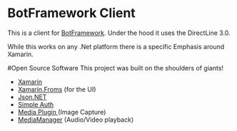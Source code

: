 # BotFramework Client

This is a client for [BotFramework](https://dev.botframework.com/). Under the hood it uses the DirectLine 3.0.

While this works on any .Net platform there is a specific Emphasis around Xamarin. 

#Open Source Software
This project was built on the shoulders of giants!

- [Xamarin](https://www.xamarin.com/)
- [Xamarin.Froms](https://github.com/xamarin/Xamarin.Forms) (for the UI)
- [Json.NET](https://github.com/JamesNK/Newtonsoft.Json)
- [Simple Auth](https://github.com/clancey/simpleauth)
- [Media Plugin ](https://github.com/jamesmontemagno/MediaPlugin) (Image Capture)
- [MediaManager](https://github.com/martijn00/XamarinMediaManager) (Audio/Video playback)
